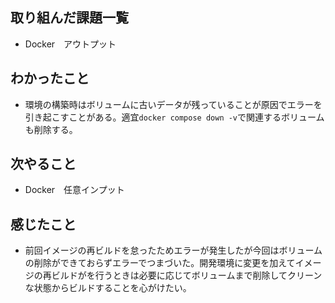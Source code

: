 ## 取り組んだ課題一覧 
- Docker　アウトプット
## わかったこと
- 環境の構築時はボリュームに古いデータが残っていることが原因でエラーを引き起こすことがある。適宜`docker compose down -v`で関連するボリュームも削除する。
## 次やること  
- Docker　任意インプット
## 感じたこと 
- 前回イメージの再ビルドを怠ったためエラーが発生したが今回はボリュームの削除ができておらずエラーでつまづいた。開発環境に変更を加えてイメージの再ビルドがを行うときは必要に応じてボリュームまで削除してクリーンな状態からビルドすることを心がけたい。